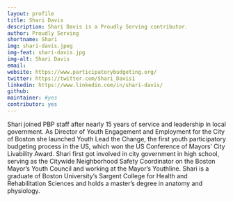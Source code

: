```yaml
---
layout: profile
title: Shari Davis
description: Shari Davis is a Proudly Serving contributor.
author: Proudly Serving
shortname: Shari
img: shari-davis.jpeg
img-feat: shari-davis.jpg
img-alt: Shari Davis
email: 
website: https://www.participatorybudgeting.org/
twitter: https://twitter.com/Shari_Davis1
linkedin: https://www.linkedin.com/in/shari-davis/
github: 
maintainer: #yes
contributor: yes
---
```


Shari joined PBP staff after nearly 15 years of service and leadership in local government. As Director of Youth Engagement and Employment for the City of Boston she launched Youth Lead the Change, the first youth participatory budgeting process in the US, which won the US Conference of Mayors’ City Livability Award. Shari first got involved in city government in high school, serving as the Citywide Neighborhood Safety Coordinator on the Boston Mayor’s Youth Council and working at the Mayor’s Youthline. Shari is a graduate of Boston University’s Sargent College for Health and Rehabilitation Sciences and holds a master’s degree in anatomy and physiology.